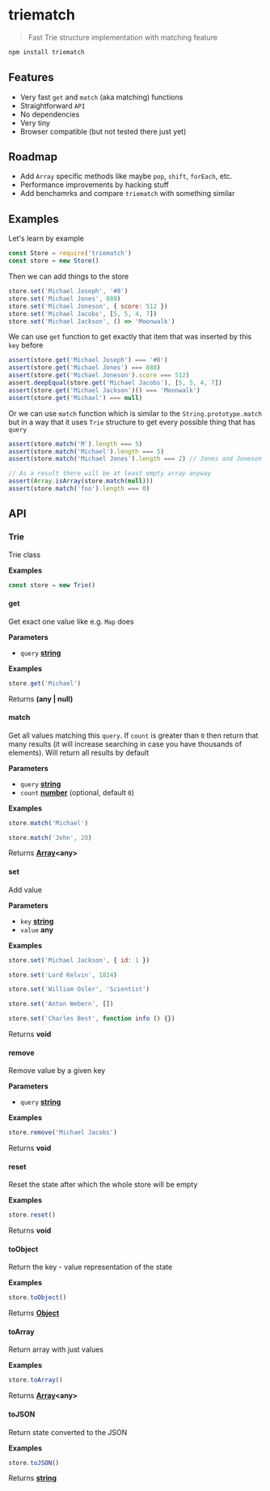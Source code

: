 # triematch

> Fast Trie structure implementation with matching feature

```bash
npm install triematch
```

## Features

-   Very fast `get` and `match` (aka matching) functions
-   Straightforward `API`
-   No dependencies
-   Very tiny
-   Browser compatible (but not tested there just yet)

## Roadmap

-   Add `Array` specific methods like maybe `pop`, `shift`, `forEach`, etc.
-   Performance improvements by hacking stuff
-   Add benchamrks and compare `triematch` with something similar

## Examples

Let's learn by example

```js
const Store = require('triematch')
const store = new Store()
```

Then we can add things to the store

```js
store.set('Michael Joseph', '#8')
store.set('Michael Jones', 888)
store.set('Michael Joneson', { score: 512 })
store.set('Michael Jacobs', [5, 5, 4, 7])
store.set('Michael Jackson', () => 'Moonwalk')
```

We can use `get` function to get exactly that item that was inserted by this `key` before

```js
assert(store.get('Michael Joseph') === '#8')
assert(store.get('Michael Jones') === 888)
assert(store.get('Michael Joneson').score === 512)
assert.deepEqual(store.get('Michael Jacobs'), [5, 5, 4, 7])
assert(store.get('Michael Jackson')() === 'Moonwalk')
assert(store.get('Michael') === null)
```

Or we can use `match` function which is similar to the `String.prototype.match` but in a way that it uses `Trie` structure to get every possible thing that has `query`

```js
assert(store.match('M').length === 5)
assert(store.match('Michael').length === 5)
assert(store.match('Michael Jones').length === 2) // Jones and Joneson

// As a result there will be at least empty array anyway
assert(Array.isArray(store.match(null)))
assert(store.match('foo').length === 0)
```

## API

<!-- Generated by documentation.js. Update this documentation by updating the source code. -->

### Trie

Trie class

**Examples**

```javascript
const store = new Trie()
```

#### get

Get exact one value like e.g. `Map` does

**Parameters**

-   `query` **[string](https://developer.mozilla.org/en-US/docs/Web/JavaScript/Reference/Global_Objects/String)** 

**Examples**

```javascript
store.get('Michael')
```

Returns **(any | null)** 

#### match

Get all values matching this `query`. If `count` is greater than `0` then return that many results (it will increase searching in case you have thousands of elements). Will return all results by default

**Parameters**

-   `query` **[string](https://developer.mozilla.org/en-US/docs/Web/JavaScript/Reference/Global_Objects/String)** 
-   `count` **[number](https://developer.mozilla.org/en-US/docs/Web/JavaScript/Reference/Global_Objects/Number)**  (optional, default `0`)

**Examples**

```javascript
store.match('Michael')
```

```javascript
store.match('John', 20)
```

Returns **[Array](https://developer.mozilla.org/en-US/docs/Web/JavaScript/Reference/Global_Objects/Array)&lt;any>** 

#### set

Add value

**Parameters**

-   `key` **[string](https://developer.mozilla.org/en-US/docs/Web/JavaScript/Reference/Global_Objects/String)** 
-   `value` **any** 

**Examples**

```javascript
store.set('Michael Jackson', { id: 1 })
```

```javascript
store.set('Lord Kelvin', 1824)
```

```javascript
store.set('William Osler', 'Scientist')
```

```javascript
store.set('Anton Webern', [])
```

```javascript
store.set('Charles Best', function info () {})
```

Returns **void** 

#### remove

Remove value by a given key

**Parameters**

-   `query` **[string](https://developer.mozilla.org/en-US/docs/Web/JavaScript/Reference/Global_Objects/String)** 

**Examples**

```javascript
store.remove('Michael Jacobs')
```

Returns **void** 

#### reset

Reset the state after which the whole store will be empty

**Examples**

```javascript
store.reset()
```

Returns **void** 

#### toObject

Return the key - value representation of the state

**Examples**

```javascript
store.toObject()
```

Returns **[Object](https://developer.mozilla.org/en-US/docs/Web/JavaScript/Reference/Global_Objects/Object)** 

#### toArray

Return array with just values

**Examples**

```javascript
store.toArray()
```

Returns **[Array](https://developer.mozilla.org/en-US/docs/Web/JavaScript/Reference/Global_Objects/Array)&lt;any>** 

#### toJSON

Return state converted to the JSON

**Examples**

```javascript
store.toJSON()
```

Returns **[string](https://developer.mozilla.org/en-US/docs/Web/JavaScript/Reference/Global_Objects/String)** 
